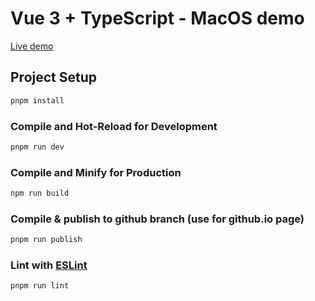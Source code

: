 # Vue 3 + TypeScript - MacOS demo

[Live demo](https://airone-dev.github.io/mac-vite/)

## Project Setup

```sh
pnpm install
```

### Compile and Hot-Reload for Development

```sh
pnpm run dev
```

### Compile and Minify for Production

```sh
npm run build
```

### Compile & publish to github branch (use for github.io page)

```sh
pnpm run publish
```

### Lint with [ESLint](https://eslint.org/)

```sh
pnpm run lint
```
